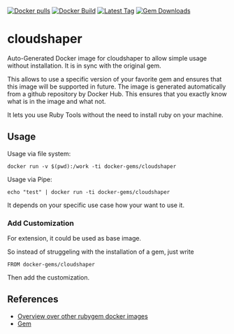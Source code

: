 [![Docker pulls](https://img.shields.io/docker/pulls/rubygem/cloudshaper.svg)](https://hub.docker.com/r/rubygem/cloudshaper/)
[![Docker Build](https://img.shields.io/docker/automated/rubygem/cloudshaper.svg)](https://hub.docker.com/r/rubygem/cloudshaper/)
[![Latest Tag](https://img.shields.io/github/tag/docker-rubygem/cloudshaper.svg)](https://hub.docker.com/r/rubygem/cloudshaper/)
[![Gem Downloads](https://img.shields.io/gem/dt/cloudshaper.svg)](https://rubygems.org/gems/cloudshaper/)
# cloudshaper

Auto-Generated Docker image for cloudshaper to allow simple usage without installation.
It is in sync with the original gem.

This allows to use a specific version of your favorite gem and ensures that this image will be supported in future.
The image is generated automatically from a github repository by Docker Hub.
This ensures that you exactly know what is in the image and what not.

It lets you use Ruby Tools without the need to install ruby on your machine.

## Usage

Usage via file system:

`docker run -v $(pwd):/work -ti docker-gems/cloudshaper`

Usage via Pipe:

`echo "test" | docker run -ti docker-gems/cloudshaper`

It depends on your specific use case how your want to use it.

### Add Customization

For extension, it could be used as base image.

So instead of struggeling with the installation of a gem, just write

`FROM docker-gems/cloudshaper`

Then add the customization.

## References

 - [Overview over other rubygem docker images](https://github.com/thinkbot/docker-rubygem)
 - [Gem](https://rubygems.org/gems/cloudshaper/)
